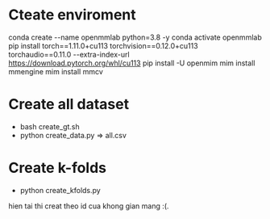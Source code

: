 # Cteate enviroment

conda create --name openmmlab python=3.8 -y
conda activate openmmlab
pip install torch==1.11.0+cu113 torchvision==0.12.0+cu113 torchaudio==0.11.0 --extra-index-url https://download.pytorch.org/whl/cu113
pip install -U openmim
mim install mmengine
mim install mmcv


# Create all dataset 
- bash create_gt.sh
- python create_data.py
=> all.csv

# Create k-folds
- python create_kfolds.py

hien tai thi creat theo id cua khong gian mang :(.



